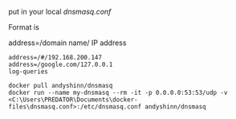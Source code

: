 

put in your local *dnsmasq.conf*

Format is 

address=/domain name/ IP address
```
address=/#/192.168.200.147
address=/google.com/127.0.0.1
log-queries
```
```
docker pull andyshinn/dnsmasq
docker run --name my-dnsmasq --rm -it -p 0.0.0.0:53:53/udp -v <C:\Users\PREDATOR\Documents\docker-files\dnsmasq.conf>:/etc/dnsmasq.conf andyshinn/dnsmasq
```
